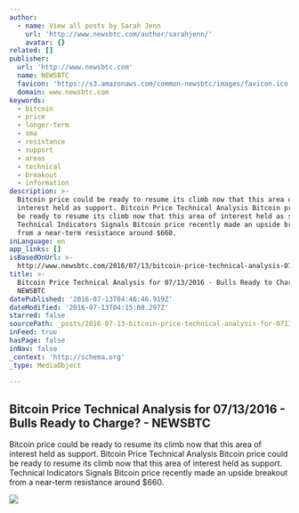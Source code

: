 ```yaml
---
author:
  - name: View all posts by Sarah Jenn
    url: 'http://www.newsbtc.com/author/sarahjenn/'
    avatar: {}
related: []
publisher:
  url: 'http://www.newsbtc.com'
  name: NEWSBTC
  favicon: 'https://s3.amazonaws.com/common-newsbtc/images/favicon.ico'
  domain: www.newsbtc.com
keywords:
  - bitcoin
  - price
  - longer-term
  - sma
  - resistance
  - support
  - areas
  - technical
  - breakout
  - information
description: >-
  Bitcoin price could be ready to resume its climb now that this area of
  interest held as support. Bitcoin Price Technical Analysis Bitcoin price could
  be ready to resume its climb now that this area of interest held as support.
  Technical Indicators Signals Bitcoin price recently made an upside breakout
  from a near-term resistance around $660.
inLanguage: en
app_links: []
isBasedOnUrl: >-
  http://www.newsbtc.com/2016/07/13/bitcoin-price-technical-analysis-07132016-bulls-ready-charge/
title: >-
  Bitcoin Price Technical Analysis for 07/13/2016 - Bulls Ready to Charge? -
  NEWSBTC
datePublished: '2016-07-13T04:46:46.919Z'
dateModified: '2016-07-13T04:15:08.297Z'
starred: false
sourcePath: _posts/2016-07-13-bitcoin-price-technical-analysis-for-07132016-bulls-read.md
inFeed: true
hasPage: false
inNav: false
_context: 'http://schema.org'
_type: MediaObject

---
```

<article style=""><h1>Bitcoin Price Technical Analysis for 07/13/2016 - Bulls Ready to Charge? - NEWSBTC</h1><p>Bitcoin price could be ready to resume its climb now that this area of interest held as support. Bitcoin Price Technical Analysis Bitcoin price could be ready to resume its climb now that this area of interest held as support. Technical Indicators Signals Bitcoin price recently made an upside breakout from a near-term resistance around $660.</p><img src="http://s3.amazonaws.com/main-newsbtc-images/2016/07/13041212/160713_bitcoin.png" /></article>